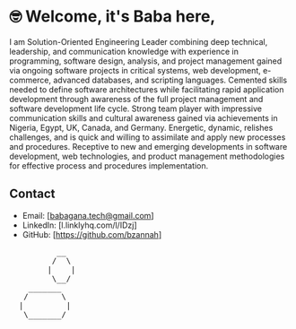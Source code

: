 # 🤓 Welcome, it's Baba here,

I am Solution-Oriented Engineering Leader combining deep technical, leadership, and communication knowledge with experience in
programming, software design, analysis, and project management gained via ongoing software projects in critical systems, web
development, e-commerce, advanced databases, and scripting languages. Cemented skills needed to define software architectures
while facilitating rapid application development through awareness of the full project management and software development
life cycle. Strong team player with impressive communication skills and cultural awareness gained via achievements in Nigeria,
Egypt, UK, Canada, and Germany. Energetic, dynamic, relishes challenges, and is quick and willing to assimilate and apply
new processes and procedures. Receptive to new and emerging developments in software development, web technologies, and
product management methodologies for effective process and procedures implementation.

## Contact

- Email: [babagana.tech@gmail.com]
- LinkedIn: [l.linklyhq.com/l/IDzj]
- GitHub: [https://github.com/bzannah]

<div id="ascii">
  <pre>
          __
         /  \
        |    |
         \__/
    _______
   /       \
  |         |
   \_______/
  </pre>
</div>
